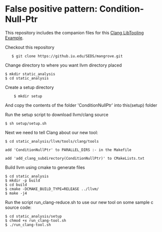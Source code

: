 # False positive pattern: Condition-Null-Ptr

This repository includes the companion files for this [Clang LibTooling Example](http://kevinaboos.blogspot.com/2013/07/clang-tutorial-part-ii-libtooling.html).

Checkout this repository

       $ git clone https://github.iu.edu/SEDS/mangrove.git

Change directory to where you want llvm directory placed

	$ mkdir static_analysis
	$ cd static_analysis

Create a setup directory

        $ mkdir setup

And copy the contents of the folder 'ConditionNullPtr' into this(setup) folder

Run the setup script to download llvm/clang source

	$ sh setup/setup.sh

Next we need to tell Clang about our new tool:

	$ cd static_analysis/llvm/tools/clang/tools

	add 'ConditionNullPtr' to PARALLEL_DIRS :- in the Makefile
	
	add 'add_clang_subdirectory(ConditionNullPtr)' to CMakeLists.txt

Build llvm using cmake to generate files

	$ cd static_analysis 
	$ mkdir -p build
	$ cd build
	$ cmake -DCMAKE_BUILD_TYPE=RELEASE ../llvm/
	$ make -j4

Run the script run_clang-reduce.sh to use our new tool on some sample c source code:

	$ cd static_analysis/setup
	$ chmod +x run_clang-tool.sh
	$ ./run_clang-tool.sh

